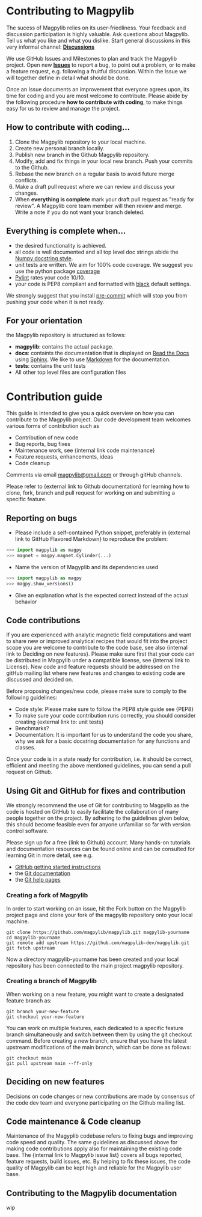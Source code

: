 # Contributing to Magpylib

The sucess of Magpylib relies on its user-friedliness. Your feedback and discussion participation is highly valuable. Ask questions about Magpylib. Tell us what you like and what you dislike. Start general discussions in this very informal channel: **[Discussions](https://github.com/magpylib/magpylib/discussions)**

We use GitHub Issues and Milestones to plan and track the Magpylib project. Open new **[Issues](https://github.com/magpylib/magpylib/issues)** to report a bug, to point out a problem, or to  make a feature request, e.g. following a fruitful discussion. Within the Issue we will together define in detail what should be done.

Once an Issue documents an improvement that everyone agrees upon, its time for coding and you are most welcome to contribute. Please abide by the following procedure **how to contribute with coding**, to make things easy for us to review and manage the project.

## How to contribute with coding...

1. Clone the Magpylib repository to your local machine.
2. Create new personal branch locally.
3. Publish new branch in the Github Magpylib repository.
4. Modify, add and fix things in your local new branch. Push your commits to the Github.
5. Rebase the new branch on a regular basis to avoid future merge conflicts.
6. Make a draft pull request where we can review and discuss your changes.
7. When **everything is complete** mark your draft pull request as "ready for review". A Magpylib core team member will then review and merge. Write a note if you do not want your branch deleted.

## Everything is complete when...

- the desired functionality is achieved.
- all code is well documented and all top level doc strings abide the [Numpy docstring style](https://numpydoc.readthedocs.io/en/latest/format.html).
- unit tests are written. We aim for 100% code coverage. We suggest you use the python package [coverage](https://coverage.readthedocs.io/en/)
- [Pylint](https://pylint.readthedocs.io/en/stable/) rates your code 10/10.
- your code is PEP8 compliant and formatted with [black](https://black.readthedocs.io/en/stable/) default settings.

We strongly suggest that you install [pre-commit](https://pre-commit.com/) which will stop you from pushing your code when it is not ready.

## For your orientation

the Magpylib repository is structured as follows:

- **magpylib**: contains the actual package.
- **docs**: containts the documentation that is displayed on [Read the Docs](https://readthedocs.org/) using [Sphinx](https://www.sphinx-doc.org/en/master/). We like to use [Markdown](https://daringfireball.net/projects/markdown/) for the documentation.
- **tests**: contains the unit tests
- All other top level files are configuration files

# Contribution guide

This guide is intended to give you a quick overview on how you can contribute to the Magpylib project. Our code development team welcomes various forms of contribution such as
- Contribution of new code
- Bug reports, bug fixes
- Maintenance work, see {internal link code maintenance}
- Feature requests, enhancements, ideas
- Code cleanup

Comments via email magpylib@gmail.com or through gitHub channels.

Please refer to {external  link to Github documentation} for learning how to clone, fork, branch and pull request for working on and submitting a specific feature.

## Reporting on bugs
- Please include a self-contained Python snippet, preferably in {external link to GitHub Flavored Markdown} to reproduce the problem:
```python
>>> import magpylib as magpy
>>> magnet = magpy.magnet.Cylinder(...)
```
- Name the version of Magyplib and its dependencies used
```python
>>> import magpylib as magpy
>>> magpy.show_versions()
```
- Give an explanation what is the expected correct instead of the actual behavior



## Code contributions
If you are experienced with analytic magnetic field computations and want to share new or improved analytical recipes that would fit into the project scope you are welcome to contribute to the code base, see also {internal link to Deciding on new features}. Please make sure first that your code can be distributed in Magpylib under a compatible license, see {internal link to License}. New code and feature requests should be addressed on the gitHub mailing list where new features and changes to existing code are discussed and decided on.

Before proposing changes/new code, please make sure to comply to the following guidelines:
- Code style: Please make sure to follow the PEP8 style guide see {PEP8}
- To make sure your code contribution runs correctly, you should consider creating {external link to: unit tests}
- Benchmarks?
- Documentation: It is important for us to understand the code you share, why we ask for a basic docstring documentation for any functions and classes.

Once your code is in a state ready for contribution, i.e. it should be correct, efficient and meeting the above mentioned guidelines, you can send a pull  request on Github.

## Using Git and GitHub for fixes and contribution
We strongly recommend the use of Git  for contributing to Magpylib as the code is hosted on GitHub to easily facilitate the collaboration of many people together on the project. By adhering to the guidelines given below, this should become feasible even for anyone unfamiliar so far with version control software.

Please sign up for a free {link to Github} account. Many hands-on tutorials and documentation resources can be found online and can be consulted for learning Git in more detail, see e.g.
- [GitHub getting started instructions](https://help.github.com/set-up-git-redirect)
- the [Git documentation](https://git-scm.com/doc)
- the [Git help pages](https://support.github.com/)

### Creating a fork of Magpylib
In order to start working on an issue, hit the Fork button on the Magpylib project page and clone your fork of the magpylib repository onto your local machine.
```
git clone https://github.com/magpylib/magpylib.git magpylib-yourname
cd magpylib-yourname
git remote add upstream https://github.com/magpylib-dev/magpylib.git
git fetch upstream
```
Now a directory magpylib-yourname has been created and your local repository has been connected to the main project magpylib repository.

### Creating a branch of Magpylib
When working on a new feature, you might want to create a designated feature branch as:
```
git branch your-new-feature
git checkout your-new-feature
```
You can work on multiple features, each dedicated to a specific feature branch simultaneously and switch between them by using the git checkout command. Before creating a new branch, ensure that you have the latest upstream modifications of the main branch, which can be done as follows:
```
git checkout main
git pull upstream main --ff-only
```

## Deciding on new features
Decisions on code changes or new contributions are made by consensus of the code dev team and everyone participating on the Github mailing list.


## Code maintenance & Code cleanup
Maintenance of the Magyplib codebase refers to fixing bugs and improving code speed and quality. The same guidelines as discussed above for making code contributions apply also for maintaining the existing code base. The {internal link to Magpylib issue list} covers all bugs reported, feature requests, build issues, etc. By helping to fix these issues, the code quality of Magpylib can be kept high and reliable for the Magpylib user base.

## Contributing to the Magpylib documentation
wip

